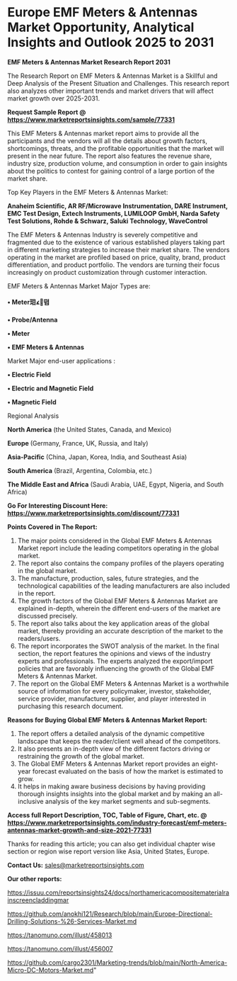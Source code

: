  # Europe EMF Meters & Antennas Market Opportunity, Analytical Insights and Outlook 2025 to 2031

<strong>EMF Meters & Antennas Market Research Report 2031</strong>

The Research Report on EMF Meters & Antennas Market is a Skillful and Deep Analysis of the Present Situation and Challenges. This research report also analyzes other important trends and market drivers that will affect market growth over 2025-2031.

<strong>Request Sample Report @ <a href=https://www.marketreportsinsights.com/sample/77331>https://www.marketreportsinsights.com/sample/77331</a></strong>

This EMF Meters & Antennas market report aims to provide all the participants and the vendors will all the details about growth factors, shortcomings, threats, and the profitable opportunities that the market will present in the near future. The report also features the revenue share, industry size, production volume, and consumption in order to gain insights about the politics to contest for gaining control of a large portion of the market share.

Top Key Players in the EMF Meters & Antennas Market:

<strong>Anaheim Scientific, AR RF/Microwave Instrumentation, DARE Instrument, EMC Test Design, Extech Instruments, LUMILOOP GmbH, Narda Safety Test Solutions, Rohde & Schwarz, Saluki Technology, WaveControl</strong>

The EMF Meters & Antennas Industry is severely competitive and fragmented due to the existence of various established players taking part in different marketing strategies to increase their market share. The vendors operating in the market are profiled based on price, quality, brand, product differentiation, and product portfolio. The vendors are turning their focus increasingly on product customization through customer interaction.

EMF Meters & Antennas Market Major Types are:

<strong>• Meter㺺᭻뗩

• Probe/Antenna

• Meter

• EMF Meters & Antennas</strong>

Market Major end-user applications :

<strong>• Electric Field

• Electric and Magnetic Field

• Magnetic Field</strong>

Regional Analysis

</u><strong><b>North America</b></strong> (the United States, Canada, and Mexico)

<strong><b>Europe </b></strong>(Germany, France, UK, Russia, and Italy)

<strong><b>Asia-Pacific</b></strong> (China, Japan, Korea, India, and Southeast Asia)

<strong><b>South America</b></strong> (Brazil, Argentina, Colombia, etc.)

<strong><b>The Middle East and Africa</b></strong> (Saudi Arabia, UAE, Egypt, Nigeria, and South Africa)

<strong>Go For Interesting Discount Here: <a href=https://www.marketreportsinsights.com/discount/77331>https://www.marketreportsinsights.com/discount/77331</a></strong>

<strong>Points Covered in The Report:</strong>
<ol>
  <li>The major points considered in the Global EMF Meters & Antennas Market report include the leading competitors operating in the global market.</li>
  <li>The report also contains the company profiles of the players operating in the global market.</li>
  <li>The manufacture, production, sales, future strategies, and the technological capabilities of the leading manufacturers are also included in the report.</li>
  <li>The growth factors of the Global EMF Meters & Antennas Market are explained in-depth, wherein the different end-users of the market are discussed precisely.</li>
  <li>The report also talks about the key application areas of the global market, thereby providing an accurate description of the market to the readers/users.</li>
  <li>The report incorporates the SWOT analysis of the market. In the final section, the report features the opinions and views of the industry experts and professionals. The experts analyzed the export/import policies that are favorably influencing the growth of the Global EMF Meters & Antennas Market.</li>
  <li>The report on the Global EMF Meters & Antennas Market is a worthwhile source of information for every policymaker, investor, stakeholder, service provider, manufacturer, supplier, and player interested in purchasing this research document.</li>
</ol>
<strong>Reasons for Buying Global EMF Meters & Antennas Market Report:</strong>

<ol>
  <li>The report offers a detailed analysis of the dynamic competitive landscape that keeps the reader/client well ahead of the competitors.</li>
  <li>It also presents an in-depth view of the different factors driving or restraining the growth of the global market.</li>
  <li>The Global EMF Meters & Antennas Market report provides an eight-year forecast evaluated on the basis of how the market is estimated to grow.</li>
  <li>It helps in making aware business decisions by having providing thorough insights insights into the global market and by making an all-inclusive analysis of the key market segments and sub-segments.</li>
</ol>
<strong>Access full Report Description, TOC, Table of Figure, Chart, etc. @ <a href=https://www.marketreportsinsights.com/industry-forecast/emf-meters-antennas-market-growth-and-size-2021-77331>https://www.marketreportsinsights.com/industry-forecast/emf-meters-antennas-market-growth-and-size-2021-77331</a></strong>


Thanks for reading this article; you can also get individual chapter wise section or region wise report version like Asia, United States, Europe.

<strong>Contact Us:</strong>
sales@marketreportsinsights.com

<strong>Our other reports:</strong>

<a href=https://issuu.com/reportsinsights24/docs/northamericacompositematerialrainscreencladdingmar>https://issuu.com/reportsinsights24/docs/northamericacompositematerialrainscreencladdingmar</a>

<a href=https://github.com/anokhi121/Research/blob/main/Europe-Directional-Drilling-Solutions-%26-Services-Market.md>https://github.com/anokhi121/Research/blob/main/Europe-Directional-Drilling-Solutions-%26-Services-Market.md</a>

<a href=https://tanomuno.com/illust/458013>https://tanomuno.com/illust/458013</a>

<a href=https://tanomuno.com/illust/456007>https://tanomuno.com/illust/456007</a>

<a href=https://github.com/cargo2301/Marketing-trends/blob/main/North-America-Micro-DC-Motors-Market.md>https://github.com/cargo2301/Marketing-trends/blob/main/North-America-Micro-DC-Motors-Market.md</a>"
